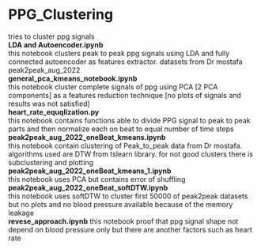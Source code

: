 # PPG_Clustering
tries to cluster ppg signals<br> 
**LDA and Autoencoder.ipynb** <br>	this notebook clusters peak to peak ppg signals using LDA and fully connected autoencoder as features extractor. datasets from Dr mostafa peak2peak_aug_2022<br>
**general_pca_kmeans_notebook.ipynb** <br> this notebook cluster complete signals of ppg using PCA [2 PCA components] as a features reduction technique [no plots of signals and results was not satisfied]<br>
**heart_rate_equqlization.py**<br> this notebook contains functions able to divide PPG signal to peak to peak parts and then normalize each on beat to equal number of time steps<br>
**peak2peak_aug_2022_oneBeat_kmeans.ipynb**<br> this notebook contain clustering of Peak_to_peak data from Dr mostafa. algorithms used are DTW from tslearn library. for not good clusters there is subclustering and plotting<br>
**peak2peak_aug_2022_oneBeat_kmeans_1.ipynb**<br> this notebook uses PCA but contains error of shuffling<br>
**peak2peak_aug_2022_oneBeat_softDTW.ipynb**<br> this notebook uses softDTW to cluster first 50000 of peak2peak datasets but no plots and no blood pressure available because of the memory leakage<br>
**revese_approach.ipynb** this notebook proof that ppg signal shape not depend on blood pressure only but there are another factors such as heart rate
